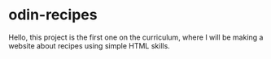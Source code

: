 # odin-recipes
Hello, this project is the first one on the curriculum, where I will be making a website about recipes using simple HTML skills. 
